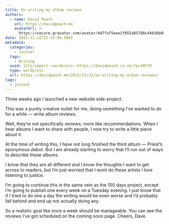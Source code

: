 ```yaml
---
title: On writing my album reviews
authors:
  - name: David Peach
    url: https://davidpeach.me
    avatarUrl: >-
      https://secure.gravatar.com/avatar/4d7faf5eee1f055a85788c44936b8995eaab6dfb004e7854ec747ccb272e91ee?s=96&d=mm&r=g
date: 2015-12-22T22:55:00.000Z
metadata:
  categories:
    - Journal
  tags:
    - Writing
  uuid: 11ty/import::wordpress::https://davidpeach.co.uk/?p=38579
  type: wordpress
  url: https://davidpeach.me/2015/12/22/on-writing-my-album-reviews/
tags:
  - journal
---
```

Three weeks ago I launched a new website side-project.

This was a purely creative outlet for me, doing something I’ve wanted to do for a while — write album reviews.

Well, they’re not specifically reviews; more like recommendations. When I hear albums I want to share with people, I now try to write a little piece about it.

At the time of writing this, I have not long finished the third album — Priest’s eponymous debut. But I am already starting to worry that I’ll run out of ways to describe these albums.

I know that they are all different and I know the thoughts I want to get across to readers, but I’m just worried that I wont do these artists I love listening to justice.

I’m going to continue this in the same vein as the 100 days project, except I’m going to publish one every week on a Tuesday evening. I just know that if I tried to do one a day the writing would be even worse and I’d probably fall behind and end up not actually doing any.

So a realistic goal like once a week should be manageable. You can see the reviews I’ve got scheduled on the coming soon page. Cheers, Dave.